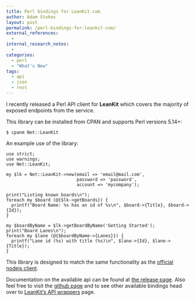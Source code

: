 ```yaml
---
title: Perl bindings for LeanKit.com
author: Adam Stokes
layout: post
permalink: /perl-bindings-for-leankit-com/
external_references:
  - 
internal_research_notes:
  - 
categories:
  - perl
  - "What's New"
tags:
  - api
  - json
  - rest
---
```

I recently released a Perl API client for **LeanKit** which covers the majority of exposed endpoints from the service.

This library can be installed from CPAN and supports Perl versions 5.14+:

`$ cpanm Net::LeanKit`

An example use of the library:

    use strict;
    use warnings;
    use Net::LeanKit;
    
    my $lk = Net::LeanKit->new(email => 'email@mail.com',
                               password => 'password',
                               account => 'mycompany');
    
    print("Listing known boards\n");
    foreach my $board (@{$lk->getBoards}) {
      printf("Board Name: %s has an id of %s\n", $board->{Title}, $board->{Id});
    }
    
    my $boardByName = $lk->getBoardByName('Getting Started');
    print("Board Lanes\n");
    foreach my $lane (@{$boardByName->{Lanes}}) {
      printf("Lane id (%s) with title (%s)\n", $lane->{Id}, $lane->{Title});
    }
    

This library is designed to match the same functionality as the [official nodejs client][1].

Documentation on the available api can be found at [the release page][2]. Also feel free to visit the [github page][3] and to see other available bindings head over to [LeanKit&#8217;s API wrappers][4] page.

 [1]: https://github.com/LeanKit/leankit-node-client
 [2]: https://metacpan.org/pod/Net::LeanKit
 [3]: https://github.com/battlemidget/p5-leankit
 [4]: https://support.leankit.com/entries/28686507-Other-LeanKit-API-Wrappers-and-Examples